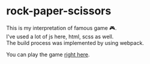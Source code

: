 # rock-paper-scissors
This is my interpretation of famous game &#127918;.</br>
I've used a lot of js here, html, scss as well.</br>
The build process was implemented by using webpack.</br>

You can play the game <a href='https://taniabondarenko.github.io/rock-paper-scissors/'>right here</a>.
